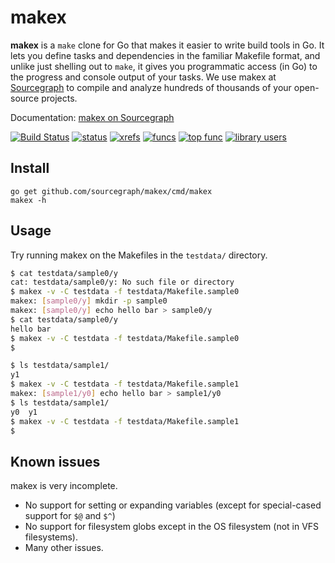 # makex

**makex** is a `make` clone for Go that makes it easier to write build tools in Go. It lets you define tasks and dependencies in the familiar Makefile format, and unlike just shelling out to `make`, it gives you programmatic access (in Go) to the progress and console output of your tasks. We use makex at [Sourcegraph](https://sourcegraph.com) to compile and analyze hundreds of thousands of your open-source projects.

Documentation: [makex on Sourcegraph](https://sourcegraph.com/github.com/sourcegraph/makex)

[![Build Status](https://travis-ci.org/sourcegraph/makex.png?branch=master)](https://travis-ci.org/sourcegraph/makex)
[![status](https://sourcegraph.com/api/repos/github.com/sourcegraph/makex/badges/status.png)](https://sourcegraph.com/github.com/sourcegraph/makex)
[![xrefs](https://sourcegraph.com/api/repos/github.com/sourcegraph/makex/badges/xrefs.png)](https://sourcegraph.com/github.com/sourcegraph/makex)
[![funcs](https://sourcegraph.com/api/repos/github.com/sourcegraph/makex/badges/funcs.png)](https://sourcegraph.com/github.com/sourcegraph/makex)
[![top func](https://sourcegraph.com/api/repos/github.com/sourcegraph/makex/badges/top-func.png)](https://sourcegraph.com/github.com/sourcegraph/makex)
[![library users](https://sourcegraph.com/api/repos/github.com/sourcegraph/makex/badges/library-users.png)](https://sourcegraph.com/github.com/sourcegraph/makex)

## Install

```
go get github.com/sourcegraph/makex/cmd/makex
makex -h
```

## Usage

Try running makex on the Makefiles in the `testdata/` directory.

```bash
$ cat testdata/sample0/y
cat: testdata/sample0/y: No such file or directory
$ makex -v -C testdata -f testdata/Makefile.sample0
makex: [sample0/y] mkdir -p sample0
makex: [sample0/y] echo hello bar > sample0/y
$ cat testdata/sample0/y
hello bar
$ makex -v -C testdata -f testdata/Makefile.sample0
$
```

```bash
$ ls testdata/sample1/
y1
$ makex -v -C testdata -f testdata/Makefile.sample1
makex: [sample1/y0] echo hello bar > sample1/y0
$ ls testdata/sample1/
y0  y1
$ makex -v -C testdata -f testdata/Makefile.sample1
$
```

## Known issues

makex is very incomplete.

* No support for setting or expanding variables (except for special-cased support for `$@` and `$^`)
* No support for filesystem globs except in the OS filesystem (not in VFS filesystems).
* Many other issues.

